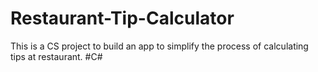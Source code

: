 # Restaurant-Tip-Calculator
This is a CS project to build an app to simplify the process of calculating tips at restaurant.
#C#

